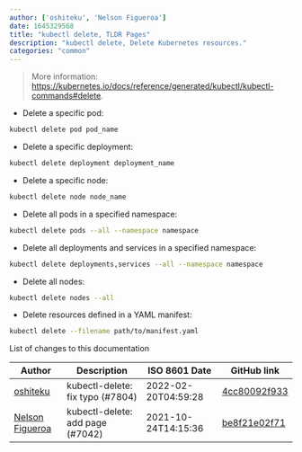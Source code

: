 ```yaml
---
author: ['oshiteku', 'Nelson Figueroa']
date: 1645329568
title: "kubectl delete, TLDR Pages"
description: "kubectl delete, Delete Kubernetes resources."
categories: "common"
---
```

> More information: <https://kubernetes.io/docs/reference/generated/kubectl/kubectl-commands#delete>.

- Delete a specific pod:

```bash
kubectl delete pod pod_name
```

- Delete a specific deployment:

```bash
kubectl delete deployment deployment_name
```

- Delete a specific node:

```bash
kubectl delete node node_name
```

- Delete all pods in a specified namespace:

```bash
kubectl delete pods --all --namespace namespace
```

- Delete all deployments and services in a specified namespace:

```bash
kubectl delete deployments,services --all --namespace namespace
```

- Delete all nodes:

```bash
kubectl delete nodes --all
```

- Delete resources defined in a YAML manifest:

```bash
kubectl delete --filename path/to/manifest.yaml
```
List of changes to this documentation


Author | Description | ISO 8601 Date | GitHub link
------|-----|-----|-----
[oshiteku](mailto:65475078+oshiteku@users.noreply.github.com) | kubectl-delete: fix typo (#7804) | 2022-02-20T04:59:28 | [4cc80092f933](https://github.com/tldr-pages/tldr/commit/4cc80092f933fcc5eeaa5223e96d22a38f95b47a)
[Nelson Figueroa](mailto:30811275+nelsonfigueroa@users.noreply.github.com) | kubectl-delete: add page (#7042) | 2021-10-24T14:15:36 | [be8f21e02f71](https://github.com/tldr-pages/tldr/commit/be8f21e02f71a73ee37e0b9a0982f360da9c4ddf)

